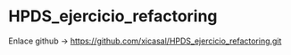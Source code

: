 # HPDS_ejercicio_refactoring

Enlace github -> https://github.com/xicasal/HPDS_ejercicio_refactoring.git
